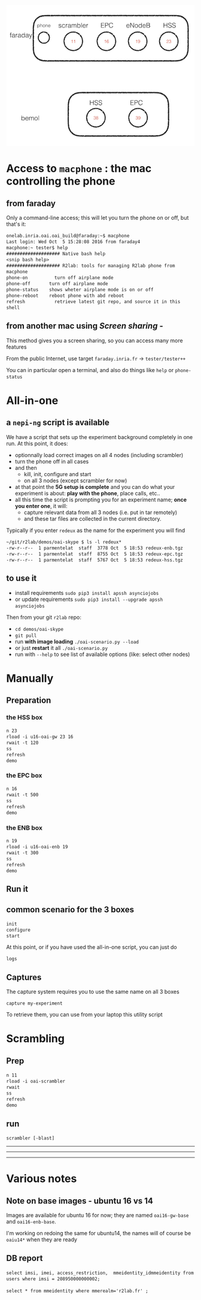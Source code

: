 ![](oai-nodes.001.png)


# Access to `macphone` : the mac controlling the phone

## from faraday

Only a command-line access; this will let you turn the phone on or off, but that's it:

```
onelab.inria.oai.oai_build@faraday:~$ macphone
Last login: Wed Oct  5 15:28:08 2016 from faraday4
macphone:~ tester$ help
#################### Native bash help
<snip bash help>
#################### R2lab: tools for managing R2lab phone from macphone
phone-on	      turn off airplane mode
phone-off       turn off airplane mode
phone-status    shows wheter airplane mode is on or off
phone-reboot    reboot phone with abd reboot
refresh 	      retrieve latest git repo, and source it in this shell
```

## from another mac using *Screen sharing* - 

This method gives you a screen sharing, so you can access many more features

From the public Internet, use target `faraday.inria.fr` -> `tester/tester++`

You can in particular open a terminal, and also do things like `help` or `phone-status`

# All-in-one

## a `nepi-ng` script is available

We have a script that sets up the experiment background completely in one run. At this point, it does:

* optionnally load correct images on all 4 nodes (including scrambler)
* turn the phone off in all cases
* and then 
  * kill, init, configure and start
  * on all 3 nodes (except scrambler for now)
* at that point the **5G setup is complete** and you can do what your experiment is about: **play with the phone**, place calls, etc..
* all this time the script is prompting you for an experiment name; **once you enter one**, it will:
   * capture relevant data from all 3 nodes (i.e. put in tar remotely)
   * and these tar files are collected in the current directory.

Typically if you enter `redeux` as the name for the experiment you will find 

```
~/git/r2lab/demos/oai-skype $ ls -l redeux*
-rw-r--r--  1 parmentelat  staff  3778 Oct  5 18:53 redeux-enb.tgz
-rw-r--r--  1 parmentelat  staff  8755 Oct  5 18:53 redeux-epc.tgz
-rw-r--r--  1 parmentelat  staff  5767 Oct  5 18:53 redeux-hss.tgz  
```

## to use it

* install requirements `sudo pip3 install apssh asynciojobs`
* or update requirements `sudo pip3 install --upgrade apssh asynciojobs`

Then from your git `r2lab` repo:
* `cd demos/oai-skype`
* `git pull`
* run **with image loading** `./oai-scenario.py --load`
* or just **restart** it all `./oai-scenario.py`
* run with `--help` to see list of available options (like: select other nodes)

# Manually


## Preparation

### the HSS box

```
n 23
rload -i u16-oai-gw 23 16
rwait -t 120
ss
refresh
demo
```

### the EPC box

```
n 16
rwait -t 500
ss
refresh
demo
```
### the ENB box

```
n 19
rload -i u16-oai-enb 19 
rwait -t 300
ss
refresh
demo
```

## Run it

## common scenario for the 3 boxes

```
init
configure
start
```

At this point, or if you have used the all-in-one script, you can just do

```
logs
```

## Captures

The capture system requires you to use the same name on all 3 boxes

```
capture my-experiment
```

To retrieve them, you can use from your laptop this utility script



# Scrambling

## Prep

```
n 11
rload -i oai-scrambler
rwait
ss
refresh
demo
```

## run

```
scrambler [-blast]
```

*****
*****
*****


# Various notes

## Note on base images - ubuntu 16 vs 14

Images are available for ubuntu 16 for now; they are named `oai16-gw-base` and `oai16-enb-base`.

I'm working on redoing the same for ubuntu14, the names will of course be `oaiu14*` when they are ready

## DB report

```
select imsi, imei, access_restriction,  mmeidentity_idmmeidentity from users where imsi = 208950000000002;

select * from mmeidentity where mmerealm='r2lab.fr' ;
```
